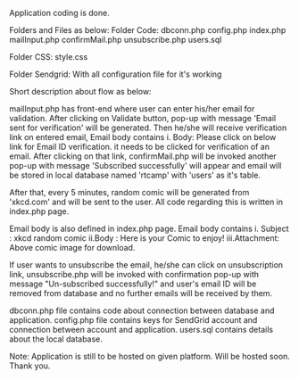 Application coding is done.

Folders and Files as below:
Folder Code: 	dbconn.php
		config.php
		index.php
		mailInput.php
		confirmMail.php
		unsubscribe.php
		users.sql

Folder CSS:	style.css

Folder Sendgrid: With all configuration file for it's working 	

Short description about flow as below:

mailInput.php has front-end where user can enter his/her email for validation.
After clicking on Validate button, pop-up with message 'Email sent for verification' will be generated.
Then he/she will receive verification link on entered email, Email body contains
i. Body: Please click on below link for Email ID verification.
 	  <subscription link>
it needs to be clicked for verification of an email.
After clicking on that link, confirmMail.php will be invoked another pop-up with message 'Subscribed successfully'
will appear and email will be stored in local database named 'rtcamp' with 'users' as it's table.

After that, every 5 minutes, random comic will be generated from 'xkcd.com'
and will be sent to the user. All code regarding this is written in index.php page.

Email body is also defined in index.php page. Email body contains 
 i. Subject : xkcd random comic
 ii.Body : Here is your Comic to enjoy!
	   <comic image>
	   <unsubscription link>
 iii.Attachment: Above comic image for download.

If user wants to unsubscribe the email, he/she can click on unsubscription link,
unsubscribe.php will be invoked with confirmation pop-up with message "Un-subscribed successfully!"
and user's email ID will be removed from database 
and no further emails will be received by them. 

dbconn.php file contains code about connection between database and application.
config.php file contains keys for SendGrid account and connection between account and application.
users.sql contains details about the local database.


Note: Application is still to be hosted on given platform. Will be hosted soon.
Thank you.


